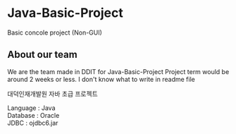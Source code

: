 # Java-Basic-Project
Basic concole project (Non-GUI)

<h2>About our team</h2>
We are the team made in DDIT for Java-Basic-Project
Project term would be around 2 weeks or less.
I don't know what to write in readme file 

대덕인재개발원 자바 초급 프로젝트 <br/>

Language : Java <br/>
Database : Oracle <br/>
JDBC : ojdbc6.jar <br/>
